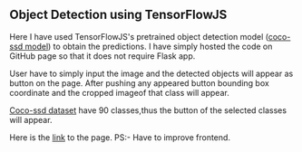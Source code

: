 ## Object Detection using TensorFlowJS

Here I have used TensorFlowJS's pretrained object detection model ([coco-ssd model](https://github.com/tensorflow/tfjs-models/tree/master/coco-ssd)) to obtain the predictions.
I have simply hosted the code on GitHub page so that it does not require Flask app.

User have to simply input the image and the detected objects will appear as button on the page. 
After pushing any appeared button bounding box coordinate and the cropped imageof that class will appear.

[Coco-ssd dataset](https://github.com/tensorflow/tfjs-models/blob/master/coco-ssd/src/classes.ts) have 90 classes,thus the button of the selected classes will appear.

Here is the [link](https://rsdel2007.github.io/coco-ssd) to the page.
PS:- Have to improve frontend.
